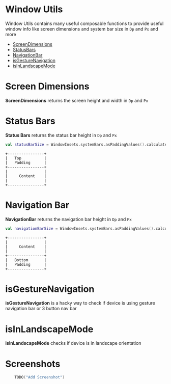 # Window Utils 
Window Utils contains many useful composable functions to provide useful window info like
screen dimensions and system bar size in `Dp` and `Px` and more

- [ScreenDimensions](https://github.com/MadFlasheroo7/Madifiers/blob/Main/window/windowUtils/src/main/java/in/realogs/windowUtils/WindowInfo.kt#L19)
- [StatusBars](https://github.com/MadFlasheroo7/Madifiers/blob/Main/window/windowUtils/src/main/java/in/realogs/windowUtils/WindowInfo.kt#L38)
- [NavigationBar](https://github.com/MadFlasheroo7/Madifiers/blob/Main/window/windowUtils/src/main/java/in/realogs/windowUtils/WindowInfo.kt#L50)
- [isGestureNavigation](https://github.com/MadFlasheroo7/Madifiers/blob/Main/window/windowUtils/src/main/java/in/realogs/windowUtils/WindowInfo.kt#L62)
- [isInLandscapeMode](https://github.com/MadFlasheroo7/Madifiers/blob/Main/window/windowUtils/src/main/java/in/realogs/windowUtils/WindowInfo.kt#L72)

# Screen Dimensions
**ScreenDimensions** returns the screen height and width in `Dp` and `Px`

# Status Bars
**Status Bars** returns the status bar height in `Dp` and `Px`
``` kotlin
val statusBarSize = WindowInsets.systemBars.asPaddingValues().calculateTopPadding()
```
```
+----------------+
|   Top          |
|   Padding      |
+----------------+
|                |
|     Content    |
|                |
+----------------+
```

# Navigation Bar
**NavigationBar** returns the navigation bar height in `Dp` and `Px`
```kotlin
val navigationBarSize = WindowInsets.systemBars.asPaddingValues().calculateBottomPadding()
```
```
+----------------+
|                |
|     Content    |
|                |
+----------------+
|   Bottom       |
|   Padding      |
+----------------+
```

# isGestureNavigation
**isGestureNavigation** is a hacky way to check if device is using gesture navigation bar or 
3 button nav bar

# isInLandscapeMode
**isInLandscapeMode** checks if device is in landscape orientation

# Screenshots
```kotlin
    TODO("Add Screenshot")
```